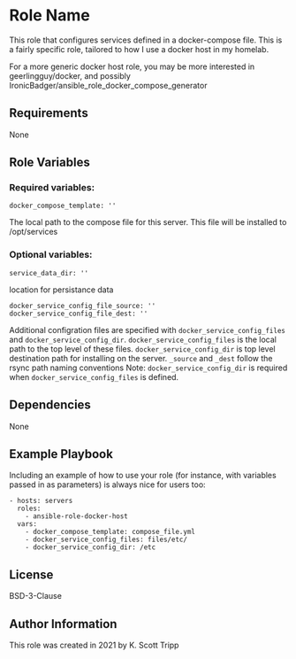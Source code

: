 Role Name
=========

This role that configures services defined in a docker-compose file.
This is a fairly specific role, tailored to how I use a docker host
in my homelab.

For a more generic docker host role, you may be more interested in 
geerlingguy/docker, 
and possibly IronicBadger/ansible_role_docker_compose_generator 

Requirements
------------

None

Role Variables
--------------

### Required variables:

    docker_compose_template: ''

The local path to the compose file for this server.  This file will be installed to /opt/services

### Optional variables:

    service_data_dir: ''

location for persistance data
    
    docker_service_config_file_source: ''
    docker_service_config_file_dest: ''

Additional configration files are specified with `docker_service_config_files` and `docker_service_config_dir`.
`docker_service_config_files` is the local path to the top level of these files.
`docker_service_config_dir` is top level destination path for installing on the server.
`_source` and `_dest` follow the rsync path naming conventions
Note: `docker_service_config_dir` is required when `docker_service_config_files` is defined.

Dependencies
------------

None

Example Playbook
----------------

Including an example of how to use your role (for instance, with variables passed in as parameters) is always nice for users too:

    - hosts: servers
      roles:
        - ansible-role-docker-host
      vars:
        - docker_compose_template: compose_file.yml
        - docker_service_config_files: files/etc/
        - docker_service_config_dir: /etc

License
-------

BSD-3-Clause

Author Information
------------------

This role was created in 2021 by K. Scott Tripp

